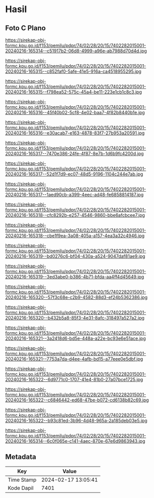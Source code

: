 # Hasil

## Foto C Plano

https://sirekap-obj-formc.kpu.go.id/f153/pemilu/pdpr/74/02/28/20/15/7402282015001-20240216-165314--c51917b2-06d8-4999-a96e-ab7988d70d4d.jpg

https://sirekap-obj-formc.kpu.go.id/f153/pemilu/pdpr/74/02/28/20/15/7402282015001-20240216-165315--c852faf0-5afe-41e5-916a-ca4518955295.jpg

https://sirekap-obj-formc.kpu.go.id/f153/pemilu/pdpr/74/02/28/20/15/7402282015001-20240216-165315--f798ea52-575c-45a4-be11-223e1cb1c8c3.jpg

https://sirekap-obj-formc.kpu.go.id/f153/pemilu/pdpr/74/02/28/20/15/7402282015001-20240216-165316--45f40b02-5cf8-4e02-baa7-4f82b8440b1e.jpg

https://sirekap-obj-formc.kpu.go.id/f153/pemilu/pdpr/74/02/28/20/15/7402282015001-20240216-165316--e30acab7-e163-4878-83f7-27b953a20591.jpg

https://sirekap-obj-formc.kpu.go.id/f153/pemilu/pdpr/74/02/28/20/15/7402282015001-20240216-165317--7470e386-24fe-4f87-8e7b-1d6b9fc4200d.jpg

https://sirekap-obj-formc.kpu.go.id/f153/pemilu/pdpr/74/02/28/20/15/7402282015001-20240216-165317--52d1f7d9-ec07-48d5-9196-1104c244e7ab.jpg

https://sirekap-obj-formc.kpu.go.id/f153/pemilu/pdpr/74/02/28/20/15/7402282015001-20240216-165317--1aed90cb-a399-4eec-ad48-fe6858814187.jpg

https://sirekap-obj-formc.kpu.go.id/f153/pemilu/pdpr/74/02/28/20/15/7402282015001-20240216-165318--cfc8292b-e257-4546-9860-bbe6afcbcee7.jpg

https://sirekap-obj-formc.kpu.go.id/f153/pemilu/pdpr/74/02/28/20/15/7402282015001-20240216-165318--cbe1f9ea-3a08-405a-a157-4ea3a32c4946.jpg

https://sirekap-obj-formc.kpu.go.id/f153/pemilu/pdpr/74/02/28/20/15/7402282015001-20240216-165319--bd0276c6-bf04-430a-a524-9047daf81ae9.jpg

https://sirekap-obj-formc.kpu.go.id/f153/pemilu/pdpr/74/02/28/20/15/7402282015001-20240216-165319--3ed3abe0-b386-4b71-bfda-aa4ff4d45649.jpg

https://sirekap-obj-formc.kpu.go.id/f153/pemilu/pdpr/74/02/28/20/15/7402282015001-20240216-165320--57f3c68e-c2b9-4582-88d3-ef24b5362386.jpg

https://sirekap-obj-formc.kpu.go.id/f153/pemilu/pdpr/74/02/28/20/15/7402282015001-20240216-165320--b432b5a8-85f3-4e31-8afc-318497a527a2.jpg

https://sirekap-obj-formc.kpu.go.id/f153/pemilu/pdpr/74/02/28/20/15/7402282015001-20240216-165321--3a2418d6-bd5e-448a-a22e-bc93e6e51ace.jpg

https://sirekap-obj-formc.kpu.go.id/f153/pemilu/pdpr/74/02/28/20/15/7402282015001-20240216-165321--7753a7da-d4ee-4afb-bd15-a77eee0e5dbf.jpg

https://sirekap-obj-formc.kpu.go.id/f153/pemilu/pdpr/74/02/28/20/15/7402282015001-20240216-165322--6d9771c0-1707-41e4-81b0-27a07bce1725.jpg

https://sirekap-obj-formc.kpu.go.id/f153/pemilu/pdpr/74/02/28/20/15/7402282015001-20240216-165322--c6846442-ed68-47be-b072-cd6138b82c69.jpg

https://sirekap-obj-formc.kpu.go.id/f153/pemilu/pdpr/74/02/28/20/15/7402282015001-20240216-165322--b93c81ed-3b96-4d48-965a-2a185deb03e5.jpg

https://sirekap-obj-formc.kpu.go.id/f153/pemilu/pdpr/74/02/28/20/15/7402282015001-20240216-165314--6c0f065e-c141-4aec-870e-67e6d9863943.jpg


## Metadata

| Key        | Value               |
| ---------- | ------------------- |
| Time Stamp | 2024-02-17 13:05:41 |
| Kode Dapil | 7401                |



